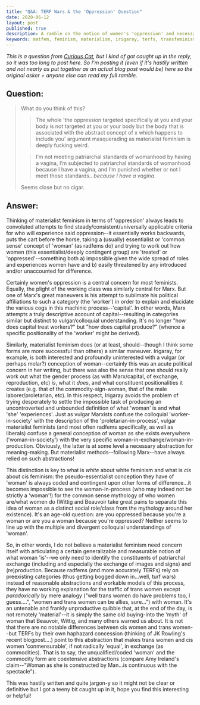 ```yaml
---
title: "Q&A: TERF Wars & the 'Oppression' Question"
date: 2020-06-12
layout: post
published: true
description: A ramble on the notion of women's 'oppression' and necessary abstractions.
keywords: matfem, feminism, materialism, irigaray, terfs, transfeminism, capital
---
```


*This is a question from [Curious Cat](https://curiouscat.me/specularanomaly), but I kind of got caught up in the reply, so it was too long to post here. So I'm posting it (even if it's hastily written and not nearly as put together as an actual blog post would be) here so the original asker + anyone else can read my full ramble.*

## Question:

>What do you think of this?
>>The whole 'the oppression targeted specifically at you and your body is not targeted at you or your body but the body that is associated with the abstract concept of x which happens to include you' argument masquerading as materialist feminism is deeply fucking weird.
>
>>I’m not meeting patriarchal standards of womanhood by having a vagina, I’m subjected to patriarchal standards of womanhood because I have a vagina, and I’m punished whether or not I meet those standards.. *because I have a vagina*.
>
>Seems close but no cigar.

## Answer:

Thinking of materialist feminism in terms of 'oppression' always leads to convoluted attempts to find steady/consistent/universally applicable criteria for who will experience said oppression--it essentially works backwards, puts the cart before the horse, taking a (usually) essentialist or 'common sense' concept of 'woman' (as radfems do) and trying to work out how women (this essentialist/deeply contingent group) are 'treated' or 'oppressed'--something both a) impossible given the wide spread of roles and experiences women have and b) easily threatened by any introduced and/or unaccounted for difference.

Certainly women's oppression is a central concern for most feminists. Equally, the plight of the working class was similarly central for Marx. But one of Marx's great maneuvers is his attempt to sublimate his political affiliations to such a category (the 'worker') in order to explain and elucidate the various cogs in this machinic process--'capital'. In other words, Marx attempts a truly descriptive account of capital--resulting in categories similar but distinct to vulgar/colloquial understanding. It's no longer "how does capital treat workers?" but "how does capital produce?" (whence a specific positionality of the 'worker' might be derived). 

Similarly, materialist feminism does (or at least, should--though I think some forms are more successful than others) a similar maneuver. Irigaray, for example, is both interested and profoundly uninterested with a vulgar (or perhaps molar?) conception of woman--certainly this was an acute political concern in her writing, but there was also the sense that one should really work out what the gender process (as with Marx/capital, of exchange, reproduction, etc) *is*, what it *does*, and what constituent positionalities it creates (e.g. that of the commodity-sign-woman, that of the male laborer/proletarian, etc). In this respect, Irigaray avoids the problem of trying desperately to settle the impossible task of producing an uncontroverted and unbounded definition of what 'woman' is and what 'she' 'experiences'. Just as vulgar Marxists confuse the colloquial 'worker-in-society' with the description of the 'proletarian-in-process', vulgar materialist feminists (and most often radfems specifically, as well as liberals) confuse a general conception of woman as she exists everywhere ('woman-in-society') with the very specific woman-in-exchange/woman-in-production. Obviously, the latter is at some level a necessary abstraction for meaning-making. But materialist methods--following Marx--have always relied on such abstractions!

This distinction is key to what is *white* about white feminism and what is *cis* about cis feminism: the pseudo-essentialist conception they have of 'woman' is always coded and contingent upon other forms of difference...it becomes impossible to see the woman-in-process (who may indeed not be strictly a 'woman'!) for the common sense mythology of who women are/what women do (Wittig and Beauvoir take great pains to separate this idea of woman as a distinct social role/class from the mythology around her existence). It's an age-old question: are you oppressed because you're a woman or are you a woman because you're oppressed? Neither seems to line up with the multiple and divergent colloquial understandings of 'woman'.

So, in other words, I do not believe a materialist feminism need concern itself with articulating a certain generalizable and measurable notion of what woman 'is'--we only need to identify the constituents of patriarchal exchange (including and especially the exchange of images and signs) and (re)production. Because radfems (and more accurately TERFs) rely on preexisting categories (thus getting bogged down in...well, turf wars) instead of reasonable abstractions and workable models of this process, they have no working explanation for the traffic of trans women except *paradoxically*  by mere analogy ("well trans women do have problems too, I guess....", "women and trans women can be allies, sure...") with woman. It's an untenable and frankly unproductive quibble that, at the end of the day, is not remotely 'material'--it is simply the same old buying-into the 'myth' of woman that Beauvoir, Wittig, and many others warned us about. It is not that there are no notable differences between cis women and trans women--but TERFs by their own haphazard concession (thinking of JK Rowling's recent blogpost....) point to this abstraction that makes trans women and cis women 'conmensurable', if not radically 'equal', in exchange (as commodities). That is to say, the unqualified/coded 'woman' and the commodity form are coextensive abstractions (compare Amy Ireland's claim--"Woman as she is constructed by Man...is continuous with the spectacle").

This was hastily written and quite jargon-y so it might not be clear or definitive but I got a teeny bit caught up in it, hope you find this interesting or helpful!

